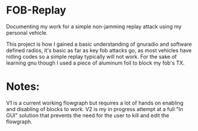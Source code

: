 # FOB-Replay
Documenting my work for a simple non-jamming replay attack using my personal vehicle.

This project is how I gained a basic understanding of gnuradio and software defined radios, it's basic as far as key fob attacks go, as most vehicles have rolling codes so a simple replay typically will not work. For the sake of learning gnu though I used a piece of aluminum foil to block my fob's TX.

# Notes:
V1 is a current working flowgraph but requires a lot of hands on enabling and disabling of blocks to work.
V2 is my in progress attempt at a full "In GUI" solution that prevents the need for the user to kill and edit the flowgraph.
